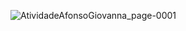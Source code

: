 ![AtividadeAfonsoGiovanna_page-0001](https://github.com/furlan2803/AtividadesPRM2023.2/assets/99223562/3dfd49cb-3fea-420e-8171-5dffac7a5948)
